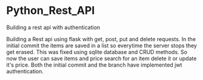# Python_Rest_API
Building a rest api with authentication

Building a Rest api using flask with get, post, put and delete requests.
In the initial commit the items are saved in a list so everytime the server stops they get erased.
This was fixed using sqlite database and CRUD methods.
So now the user can save items and price search for an item delete it or update it's price.
Both the initial commit and the branch have implemented jwt authentication.
